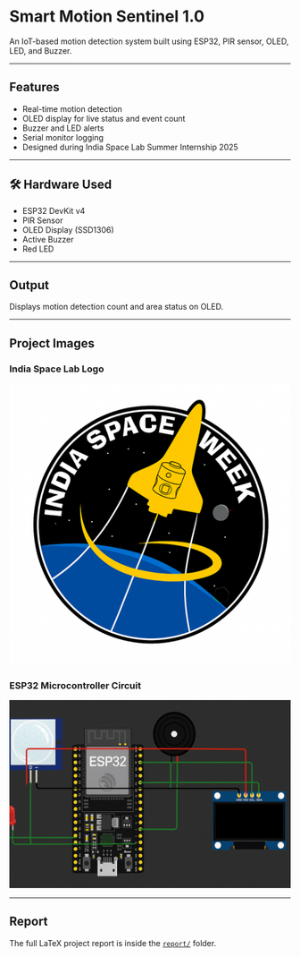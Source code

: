 # Smart Motion Sentinel 1.0 

An IoT-based motion detection system built using ESP32, PIR sensor, OLED, LED, and Buzzer.

---

##  Features
- Real-time motion detection
- OLED display for live status and event count
- Buzzer and LED alerts
- Serial monitor logging
- Designed during India Space Lab Summer Internship 2025

---

## 🛠️ Hardware Used
- ESP32 DevKit v4
- PIR Sensor
- OLED Display (SSD1306)
- Active Buzzer
- Red LED

---

##  Output
Displays motion detection count and area status on OLED.

---

##  Project Images

### India Space Lab Logo
![India Space Lab Logo](India_space.png)

### ESP32 Microcontroller Circuit
![ESP32 Motion Detection Circuit](ESP32.png)

---

##  Report
The full LaTeX project report is inside the [`report/`](ISL_Report_S.pdf) folder.
